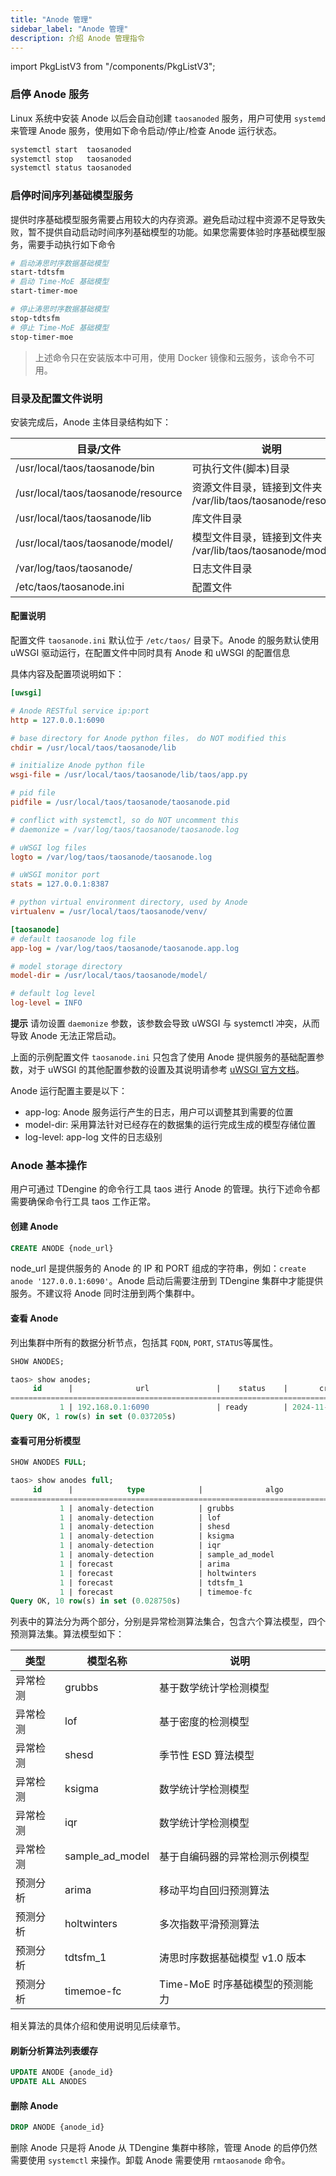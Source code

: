 ```yaml
---
title: "Anode 管理"
sidebar_label: "Anode 管理"
description: 介绍 Anode 管理指令
---
```


import PkgListV3 from "/components/PkgListV3";

### 启停 Anode 服务

 Linux 系统中安装 Anode 以后会自动创建 `taosanoded` 服务，用户可使用 `systemd` 来管理 Anode 服务，使用如下命令启动/停止/检查 Anode 运行状态。

```bash
systemctl start  taosanoded
systemctl stop   taosanoded
systemctl status taosanoded
```

### 启停时间序列基础模型服务

提供时序基础模型服务需要占用较大的内存资源。避免启动过程中资源不足导致失败，暂不提供自动启动时间序列基础模型的功能。如果您需要体验时序基础模型服务，需要手动执行如下命令

```bash
# 启动涛思时序数据基础模型
start-tdtsfm
# 启动 Time-MoE 基础模型
start-timer-moe
```

```bash
# 停止涛思时序数据基础模型
stop-tdtsfm
# 停止 Time-MoE 基础模型
stop-timer-moe
```

> 上述命令只在安装版本中可用，使用 Docker 镜像和云服务，该命令不可用。

### 目录及配置文件说明

安装完成后，Anode 主体目录结构如下：

| 目录/文件                              | 说明                                              |
| ---------------------------------- |-------------------------------------------------|
| /usr/local/taos/taosanode/bin      | 可执行文件(脚本)目录                                     |
| /usr/local/taos/taosanode/resource | 资源文件目录，链接到文件夹 /var/lib/taos/taosanode/resource/ |
| /usr/local/taos/taosanode/lib      | 库文件目录                                           |
| /usr/local/taos/taosanode/model/   | 模型文件目录，链接到文件夹 /var/lib/taos/taosanode/model     |
| /var/log/taos/taosanode/           | 日志文件目录                                          |
| /etc/taos/taosanode.ini            | 配置文件                                            |

#### 配置说明

配置文件 `taosanode.ini` 默认位于 `/etc/taos/` 目录下。Anode 的服务默认使用 uWSGI 驱动运行，在配置文件中同时具有 Anode 和 uWSGI 的配置信息

具体内容及配置项说明如下：

```ini
[uwsgi]

# Anode RESTful service ip:port
http = 127.0.0.1:6090

# base directory for Anode python files， do NOT modified this
chdir = /usr/local/taos/taosanode/lib

# initialize Anode python file
wsgi-file = /usr/local/taos/taosanode/lib/taos/app.py

# pid file
pidfile = /usr/local/taos/taosanode/taosanode.pid

# conflict with systemctl, so do NOT uncomment this
# daemonize = /var/log/taos/taosanode/taosanode.log

# uWSGI log files
logto = /var/log/taos/taosanode/taosanode.log

# uWSGI monitor port
stats = 127.0.0.1:8387

# python virtual environment directory, used by Anode
virtualenv = /usr/local/taos/taosanode/venv/

[taosanode]
# default taosanode log file
app-log = /var/log/taos/taosanode/taosanode.app.log

# model storage directory
model-dir = /usr/local/taos/taosanode/model/

# default log level
log-level = INFO
```

**提示**
请勿设置 `daemonize` 参数，该参数会导致 uWSGI 与 systemctl 冲突，从而导致 Anode 无法正常启动。

上面的示例配置文件 `taosanode.ini` 只包含了使用 Anode 提供服务的基础配置参数，对于 uWSGI 的其他配置参数的设置及其说明请参考 [uWSGI 官方文档](https://uwsgi-docs-zh.readthedocs.io/zh-cn/latest/Options.html)。

Anode 运行配置主要是以下：

- app-log: Anode 服务运行产生的日志，用户可以调整其到需要的位置
- model-dir: 采用算法针对已经存在的数据集的运行完成生成的模型存储位置
- log-level: app-log 文件的日志级别

### Anode 基本操作

用户可通过 TDengine 的命令行工具 taos 进行 Anode 的管理。执行下述命令都需要确保命令行工具 taos 工作正常。 

#### 创建 Anode

```sql
CREATE ANODE {node_url}
```

node_url 是提供服务的 Anode 的 IP 和 PORT 组成的字符串，例如：`create anode '127.0.0.1:6090'`。Anode 启动后需要注册到 TDengine 集群中才能提供服务。不建议将 Anode 同时注册到两个集群中。

#### 查看 Anode

列出集群中所有的数据分析节点，包括其 `FQDN`, `PORT`, `STATUS`等属性。

```sql
SHOW ANODES;

taos> show anodes;
     id      |              url               |    status    |       create_time       |       update_time       |
==================================================================================================================
           1 | 192.168.0.1:6090               | ready        | 2024-11-28 18:44:27.089 | 2024-11-28 18:44:27.089 |
Query OK, 1 row(s) in set (0.037205s)
```

#### 查看可用分析模型

```SQL
SHOW ANODES FULL;

taos> show anodes full;                                                      
     id      |            type            |              algo              | 
============================================================================ 
           1 | anomaly-detection          | grubbs                         | 
           1 | anomaly-detection          | lof                            | 
           1 | anomaly-detection          | shesd                          | 
           1 | anomaly-detection          | ksigma                         | 
           1 | anomaly-detection          | iqr                            | 
           1 | anomaly-detection          | sample_ad_model                | 
           1 | forecast                   | arima                          | 
           1 | forecast                   | holtwinters                    | 
           1 | forecast                   | tdtsfm_1                       | 
           1 | forecast                   | timemoe-fc                     | 
Query OK, 10 row(s) in set (0.028750s)                                       
```

列表中的算法分为两个部分，分别是异常检测算法集合，包含六个算法模型，四个预测算法集。算法模型如下：

| 类型   | 模型名称            | 说明                  |
| ---- | --------------- | ------------------- |
| 异常检测 | grubbs          | 基于数学统计学检测模型         |
| 异常检测 | lof             | 基于密度的检测模型           |
| 异常检测 | shesd           | 季节性 ESD 算法模型          |
| 异常检测 | ksigma          | 数学统计学检测模型           |
| 异常检测 | iqr             | 数学统计学检测模型           |
| 异常检测 | sample_ad_model | 基于自编码器的异常检测示例模型     |
| 预测分析 | arima           | 移动平均自回归预测算法         |
| 预测分析 | holtwinters     | 多次指数平滑预测算法          |
| 预测分析 | tdtsfm_1        | 涛思时序数据基础模型 v1.0 版本  |
| 预测分析 | timemoe-fc      | Time-MoE 时序基础模型的预测能力 |

相关算法的具体介绍和使用说明见后续章节。

#### 刷新分析算法列表缓存

```SQL
UPDATE ANODE {anode_id}
UPDATE ALL ANODES
```

#### 删除 Anode

```sql
DROP ANODE {anode_id}
```

删除 Anode 只是将 Anode 从 TDengine 集群中移除，管理 Anode 的启停仍然需要使用 `systemctl` 来操作。卸载 Anode 需要使用 `rmtaosanode` 命令。
